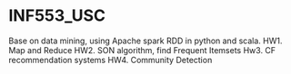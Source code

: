# INF553_USC
Base on data mining, using Apache spark RDD in python and scala.
HW1. Map and Reduce
HW2. SON algorithm, find Frequent Itemsets
Hw3. CF recommendation systems
HW4. Community Detection

